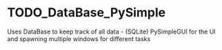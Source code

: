 # TODO_DataBase_PySimple

Uses DataBase to keep track of all data - (SQLite)
PySimpleGUI for the UI
and spawning multiple windows for different tasks
